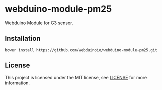 # webduino-module-pm25

Webduino Module for G3 sensor.

## Installation

```shell
bower install https://github.com/webduinoio/webduino-module-pm25.git
```

## License

This project is licensed under the MIT license, see [LICENSE](LICENSE) for more information.
